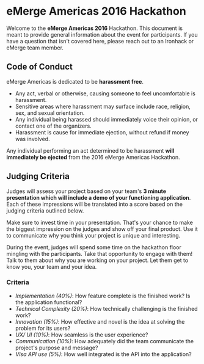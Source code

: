 eMerge Americas 2016 Hackathon
==============================

Welcome to the **eMerge Americas 2016** Hackathon.
This document is meant to provide general information about the event
for participants.
If you have a question that isn't covered here,
please reach out to an Ironhack or eMerge team member.


Code of Conduct
---------------

eMerge Americas is dedicated to be **harassment free**.

- Any act, verbal or otherwise,
  causing someone to feel uncomfortable is harassment.
- Sensitive areas where harassment may surface include
  race, religion, sex, and sexual orientation.
- Any individual being harassed should immediately voice their opinion,
  or contact one of the organizers.
- Harassment is cause for immediate ejection,
  without refund if money was involved.

Any individual performing an act determined to be harassment
**will immediately be ejected** from the 2016 eMerge Americas Hackathon.


Judging Criteria
----------------

Judges will assess your project based on your team's
**3 minute presentation which will include a demo of your functioning application**.
Each of these impressions will be translated into a score
based on the judging criteria outlined below.

Make sure to invest time in your presentation.
That's your chance to make the biggest impression on the judges
and show off your final product.
Use it to communicate why you think your project is unique and interesting.

During the event,
judges will spend some time on the hackathon floor mingling with the participants.
Take that opportunity to engage with them!
Talk to them about why you are working on your project.
Let them get to know you, your team and your idea.


### Criteria ###

- _Implementation (40%)_: How feature complete is the finished work?
  Is the application functional?
- _Technical Complexity (20%)_: How technically challenging is the finished work?
- _Innovation (15%)_: How effective and novel is the idea
  at solving the problem for its users?
- _UX/ UI (10%)_: How seamless is the user experience?
- _Communication (10%)_: How adequately did the team communicate
  the project's purpose and message?
- _Visa API use (5%)_: How well integrated is the API into the application?
